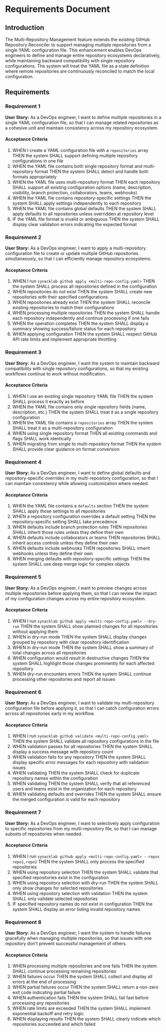 # Requirements Document

## Introduction

The Multi-Repository Management feature extends the existing GitHub Repository Reconciler to support managing multiple repositories from a single YAML configuration file. This enhancement enables DevOps engineers to define and manage entire repository ecosystems declaratively, while maintaining backward compatibility with single repository configurations. The system will treat the YAML file as a state definition where remote repositories are continuously reconciled to match the local configuration.

## Requirements

### Requirement 1

**User Story:** As a DevOps engineer, I want to define multiple repositories in a single YAML configuration file, so that I can manage related repositories as a cohesive unit and maintain consistency across my repository ecosystem.

#### Acceptance Criteria

1. WHEN I create a YAML configuration file with a `repositories` array THEN the system SHALL support defining multiple repository configurations in one file
2. WHEN the YAML file contains both single repository format and multi-repository format THEN the system SHALL detect and handle both formats appropriately
3. WHEN the YAML file uses multi-repository format THEN each repository SHALL support all existing configuration options (name, description, visibility, branch protection, collaborators, teams, webhooks)
4. WHEN the YAML file contains repository-specific settings THEN the system SHALL apply settings independently to each repository
5. WHEN the YAML file contains global defaults THEN the system SHALL apply defaults to all repositories unless overridden at repository level
6. IF the YAML file format is invalid or ambiguous THEN the system SHALL display clear validation errors indicating the expected format

### Requirement 2

**User Story:** As a DevOps engineer, I want to apply a multi-repository configuration file to create or update multiple GitHub repositories simultaneously, so that I can efficiently manage repository ecosystems.

#### Acceptance Criteria

1. WHEN I run `synacklab github apply <multi-repo-config.yaml>` THEN the system SHALL process all repositories defined in the configuration
2. WHEN repositories do not exist THEN the system SHALL create new repositories with their specified configurations
3. WHEN repositories already exist THEN the system SHALL reconcile existing repositories to match their configurations
4. WHEN processing multiple repositories THEN the system SHALL handle each repository independently and continue processing if one fails
5. WHEN the operation completes THEN the system SHALL display a summary showing success/failure status for each repository
6. WHEN applying configuration THEN the system SHALL respect GitHub API rate limits and implement appropriate throttling

### Requirement 3

**User Story:** As a DevOps engineer, I want the system to maintain backward compatibility with single repository configurations, so that my existing workflows continue to work without modification.

#### Acceptance Criteria

1. WHEN I use an existing single repository YAML file THEN the system SHALL process it exactly as before
2. WHEN the YAML file contains only single repository fields (name, description, etc.) THEN the system SHALL treat it as a single repository configuration
3. WHEN the YAML file contains a `repositories` array THEN the system SHALL treat it as a multi-repository configuration
4. WHEN using single repository format THEN all existing commands and flags SHALL work identically
5. WHEN migrating from single to multi-repository format THEN the system SHALL provide clear guidance on format conversion

### Requirement 4

**User Story:** As a DevOps engineer, I want to define global defaults and repository-specific overrides in my multi-repository configuration, so that I can maintain consistency while allowing customization where needed.

#### Acceptance Criteria

1. WHEN the YAML file contains a `defaults` section THEN the system SHALL apply those settings to all repositories
2. WHEN a repository configuration overrides a default setting THEN the repository-specific setting SHALL take precedence
3. WHEN defaults include branch protection rules THEN repositories SHALL inherit those rules unless they define their own
4. WHEN defaults include collaborators or teams THEN repositories SHALL inherit access controls unless they define their own
5. WHEN defaults include webhooks THEN repositories SHALL inherit webhooks unless they define their own
6. WHEN merging defaults with repository-specific settings THEN the system SHALL use deep merge logic for complex objects

### Requirement 5

**User Story:** As a DevOps engineer, I want to preview changes across multiple repositories before applying them, so that I can review the impact of my configuration changes across my entire repository ecosystem.

#### Acceptance Criteria

1. WHEN I run `synacklab github apply <multi-repo-config.yaml> --dry-run` THEN the system SHALL show planned changes for all repositories without applying them
2. WHEN in dry-run mode THEN the system SHALL display changes grouped by repository with clear repository identification
3. WHEN in dry-run mode THEN the system SHALL show a summary of total changes across all repositories
4. WHEN configuration would result in destructive changes THEN the system SHALL highlight those changes prominently for each affected repository
5. WHEN dry-run encounters errors THEN the system SHALL continue processing other repositories and report all issues

### Requirement 6

**User Story:** As a DevOps engineer, I want to validate my multi-repository configuration file before applying it, so that I can catch configuration errors across all repositories early in my workflow.

#### Acceptance Criteria

1. WHEN I run `synacklab github validate <multi-repo-config.yaml>` THEN the system SHALL validate all repository configurations in the file
2. WHEN validation passes for all repositories THEN the system SHALL display a success message with repository count
3. WHEN validation fails for any repository THEN the system SHALL display specific error messages for each repository with validation issues
4. WHEN validating THEN the system SHALL check for duplicate repository names within the configuration
5. WHEN validating THEN the system SHALL verify that all referenced users and teams exist in the organization for each repository
6. WHEN validating defaults and overrides THEN the system SHALL ensure the merged configuration is valid for each repository

### Requirement 7

**User Story:** As a DevOps engineer, I want to selectively apply configuration to specific repositories from my multi-repository file, so that I can manage subsets of repositories when needed.

#### Acceptance Criteria

1. WHEN I run `synacklab github apply <multi-repo-config.yaml> --repos repo1,repo2` THEN the system SHALL only process the specified repositories
2. WHEN using repository selection THEN the system SHALL validate that specified repositories exist in the configuration
3. WHEN using repository selection with dry-run THEN the system SHALL only show changes for selected repositories
4. WHEN using repository selection with validation THEN the system SHALL only validate selected repositories
5. IF specified repository names do not exist in configuration THEN the system SHALL display an error listing invalid repository names

### Requirement 8

**User Story:** As a DevOps engineer, I want the system to handle failures gracefully when managing multiple repositories, so that issues with one repository don't prevent successful management of others.

#### Acceptance Criteria

1. WHEN processing multiple repositories and one fails THEN the system SHALL continue processing remaining repositories
2. WHEN failures occur THEN the system SHALL collect and display all errors at the end of processing
3. WHEN partial failures occur THEN the system SHALL return a non-zero exit code indicating partial failure
4. WHEN authentication fails THEN the system SHALL fail fast before processing any repositories
5. WHEN rate limits are exceeded THEN the system SHALL implement exponential backoff and retry logic
6. WHEN displaying results THEN the system SHALL clearly indicate which repositories succeeded and which failed